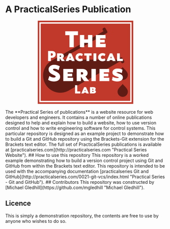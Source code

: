 # A PracticalSeries Publication
<p align="center">
    <img src="11-resources/02-images/readme.png">
</p>
The **Practical Series of publications** is a website resource for web developers and engineers. It contains a number of online publications designed to help and explain how to build a website, how to use version control and how to write engineering software for control systems.
This particular repository is designed as an example project to demonstrate how to build a Git and GitHub repository using the Brackets-Git extension for the Brackets text editor.
The full set of PracticalSeries publications is available at [practicalseries.com](http://practicalseries.com "Practical Series Website").
## How to use this repository
This repository is a worked example demonstrating how to build a version control project using Git and GitHub from within the Brackets text editor.
This repository is intended to be used with the accompanying documentation [practicalseries Git and GitHub](http://practicalseries.com/0021-git-vcs/index.html "Practical Series - Git and GitHub").
## Contributors
This repository was constructed by [Michael Gledhill](https://github.com/mgledhill "Michael Gledhill").

## Licence
This is simply a demonstration repository, the contents are free to use by anyone who wishes to do so.